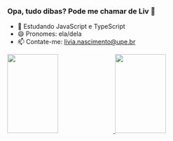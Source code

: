 ### Opa, tudo dibas? Pode me chamar de Liv 🌙

- 🌱 Estudando JavaScript e TypeScript
- 😄 Pronomes: ela/dela
- 📫 Contate-me: livia.nascimento@upe.br

<div>
  
  <a href="https://github.com/livnascimento">
  <img height="180em" width="48%" src="https://github-readme-stats.vercel.app/api?username=livnascimento&show_icons=true&theme=tokyonight&include_all_commits=true&count_private=true">
  <img height="180em" width="48%" src="https://github-readme-stats.vercel.app/api/top-langs/?username=livnascimento&layout=compact&theme=tokyonight&langs_count=16">
    
</div>
